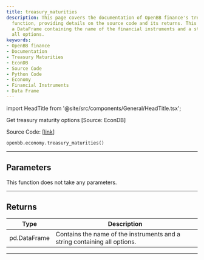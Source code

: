 ```yaml
---
title: treasury_maturities
description: This page covers the documentation of OpenBB finance's treasury_maturities
  function, providing details on the source code and its returns. This function returns
  a DataFrame containing the name of the financial instruments and a string containing
  all options.
keywords:
- OpenBB finance
- Documentation
- Treasury Maturities
- EconDB
- Source Code
- Python Code
- Economy
- Financial Instruments
- Data Frame
---
```


import HeadTitle from '@site/src/components/General/HeadTitle.tsx';

<HeadTitle title="economy.treasury_maturities - Reference | OpenBB SDK Docs" />

Get treasury maturity options [Source: EconDB]

Source Code: [[link](https://github.com/OpenBB-finance/OpenBB/tree/main/openbb_terminal/economy/econdb_model.py#L849)]

```python
openbb.economy.treasury_maturities()
```

---

## Parameters

This function does not take any parameters.

---

## Returns

| Type | Description |
| ---- | ----------- |
| pd.DataFrame | Contains the name of the instruments and a string containing all options. |
---
